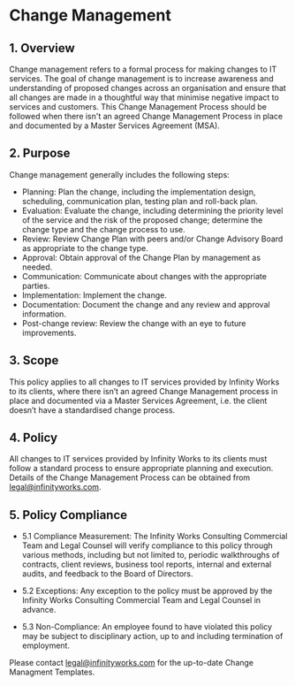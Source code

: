 # Change Management

## 1. Overview
Change management refers to a formal process for making changes to IT services. The goal of change management is to increase awareness and understanding of proposed changes across an organisation and ensure that all changes are made in a thoughtful way that minimise negative impact to services and customers. This Change Management Process should be followed when there isn't an agreed Change Management Process in place and documented by a Master Services Agreement (MSA).

## 2. Purpose
Change management generally includes the following steps:
- Planning: Plan the change, including the implementation design, scheduling, communication plan, testing plan and roll-back plan.
- Evaluation: Evaluate the change, including determining the priority level of the service and the risk of the proposed change; determine the change type and the change process to use.
- Review: Review Change Plan with peers and/or Change Advisory Board as appropriate to the change type.
- Approval: Obtain approval of the Change Plan by management as needed.
- Communication: Communicate about changes with the appropriate parties.
- Implementation: Implement the change.
- Documentation: Document the change and any review and approval information.
- Post-change review: Review the change with an eye to future improvements.

## 3. Scope
This policy applies to all changes to IT services provided by Infinity Works to its clients, where there isn’t an agreed Change Management process in place and documented via a Master Services Agreement, i.e. the client doesn’t have a standardised change process.

## 4. Policy
All changes to IT services provided by Infinity Works to its clients must follow a standard process to ensure appropriate planning and execution. Details of the Change Management Process can be obtained from [legal@infinityworks.com](mailto:legal@infinityworks.com).

## 5. Policy Compliance

* 5.1 Compliance Measurement: The Infinity Works Consulting Commercial Team and Legal Counsel will verify compliance to this policy through various methods, including but not limited to, periodic walkthroughs of contracts, client reviews, business tool reports, internal and external audits, and feedback to the Board of Directors.

* 5.2 Exceptions: Any exception to the policy must be approved by the Infinity Works Consulting Commercial Team and Legal Counsel in advance.

* 5.3 Non-Compliance: An employee found to have violated this policy may be subject to disciplinary action, up to and including termination of employment.

Please contact [legal@infinityworks.com](mailto:legal@infinityworks.com) for the up-to-date Change Managment Templates.
